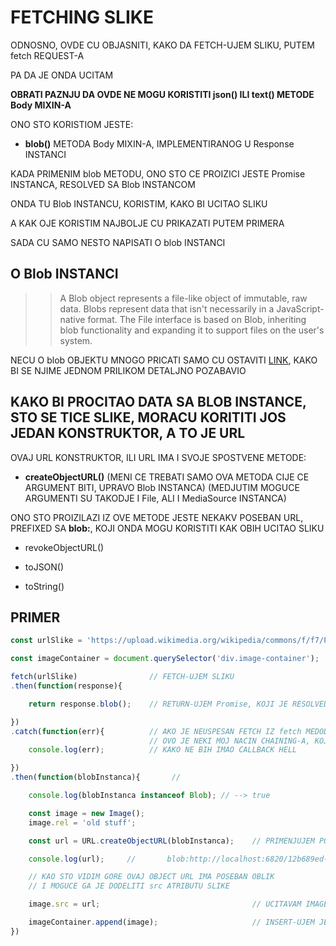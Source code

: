 # FETCHING SLIKE

ODNOSNO, OVDE CU OBJASNITI, KAKO DA FETCH-UJEM SLIKU, PUTEM fetch REQUEST-A

PA DA JE ONDA UCITAM

**OBRATI PAZNJU DA OVDE NE MOGU KORISTITI json() ILI text() METODE Body MIXIN-A**

ONO STO KORISTIOM JESTE:

- **blob()** METODA Body MIXIN-A, IMPLEMENTIRANOG U Response INSTANCI

KADA PRIMENIM blob METODU, ONO STO CE PROIZICI JESTE Promise INSTANCA, RESOLVED SA Blob INSTANCOM

ONDA TU Blob INSTANCU, KORISTIM, KAKO BI UCITAO SLIKU

A KAK OJE KORISTIM NAJBOLJE CU PRIKAZATI PUTEM PRIMERA

SADA CU SAMO NESTO NAPISATI O blob INSTANCI

## O Blob INSTANCI

>> A Blob object represents a file-like object of immutable, raw data. Blobs represent data that isn't necessarily in a JavaScript-native format. The File interface is based on Blob, inheriting blob functionality and expanding it to support files on the user's system.

NECU O blob OBJEKTU MNOGO PRICATI SAMO CU OSTAVITI [LINK](https://developer.mozilla.org/en-US/docs/Web/API/Blob), KAKO BI SE NJIME JEDNOM PRILIKOM DETALJNO POZABAVIO

## KAKO BI PROCITAO DATA SA BLOB INSTANCE, STO SE TICE SLIKE, MORACU KORITITI JOS JEDAN KONSTRUKTOR, A TO JE URL

OVAJ URL KONSTRUKTOR, ILI URL IMA I SVOJE SPOSTVENE METODE:

- **createObjectURL()** (MENI CE TREBATI SAMO OVA METODA CIJE CE ARGUMENT BITI, UPRAVO Blob INSTANCA) (MEDJUTIM MOGUCE ARGUMENTI SU TAKODJE I  File, ALI I MediaSource INSTANCA)

ONO STO PROIZILAZI IZ OVE METODE JESTE NEKAKV POSEBAN URL, PREFIXED SA **blob:**, KOJI ONDA MOGU KORISTITI KAK OBIH UCITAO SLIKU

- revoke​ObjectURL()

- toJSON()

- toString()

## PRIMER

```javascript
const urlSlike = 'https://upload.wikimedia.org/wikipedia/commons/f/f7/Paris_Metro_construction_03300288-3.jpg';

const imageContainer = document.querySelector('div.image-container');           // OVDE CU INSERT-OVATI SLIKU

fetch(urlSlike)                // FETCH-UJEM SLIKU
.then(function(response){

    return response.blob();    // RETURN-UJEM Promise, KOJI JE RESOLVED SA, Blob INSTANCOM

})
.catch(function(err){          // AKO JE NEUSPESAN FETCH IZ fetch MEDODE CE PROIZICI Response KOJI JE REJECTED SA ERROR INSTANCOM
                               // OVO JE NEKI MOJ NACIN CHAINING-A, KOJ ISAM USVOJIO
    console.log(err);          // KAKO NE BIH IMAO CALLBACK HELL

})
.then(function(blobInstanca){       // 

    console.log(blobInstanca instanceof Blob); // --> true

    const image = new Image();
    image.rel = 'old stuff';

    const url = URL.createObjectURL(blobInstanca);    // PRIMENJUJEM POMENUTU METODU          URL.createObjectUrl

    console.log(url);     //       blob:http://localhost:6820/12b689ed-daff-4c71-b057-077bb1897694

    // KAO STO VIDIM GORE OVAJ OBJECT URL IMA POSEBAN OBLIK
    // I MOGUCE GA JE DODELITI src ATRIBUTU SLIKE

    image.src = url;                                  // UCITAVAM IMAGE

    imageContainer.append(image);                     // INSERT-UJEM JE
})
```
